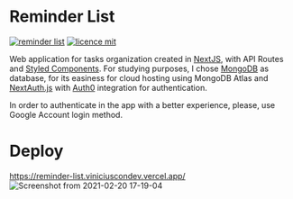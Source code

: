 # Reminder List
[![reminder list](https://img.shields.io/badge/viniciuscondev-reminder--list-brightgreen)](https://github.com/viniciuscondev/reminder-list)
[![licence mit](https://img.shields.io/github/license/viniciuscondev/reminder-list?color=blue)](https://github.com/viniciuscondev/reminder-list/blob/main/LICENSE)

Web application for tasks organization created in [NextJS](https://github.com/vercel/next.js), with API Routes and [Styled Components](https://github.com/styled-components/styled-components). For studying purposes, I chose [MongoDB](https://github.com/mongodb/mongo) as database, for its easiness for cloud hosting using MongoDB Atlas and [NextAuth.js](https://github.com/nextauthjs/next-auth) with [Auth0](https://github.com/auth0) integration for authentication.

In order to authenticate in the app with a better experience, please, use Google Account login method.

# Deploy
https://reminder-list.viniciuscondev.vercel.app/
![Screenshot from 2021-02-20 17-19-04](https://user-images.githubusercontent.com/58576821/108607549-ccecd700-739f-11eb-96ff-022d57874d64.png)
